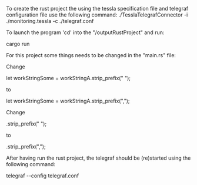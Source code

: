 To create the rust project the using the tessla specification file and telegraf configuration file use the following command:
./TesslaTelegrafConnector -i ./monitoring.tessla -c ./telegraf.conf

To launch the program 'cd' into the "/outputRustProject" and run:

cargo run

For this project some things needs to be changed in the "main.rs" file:

Change

let workStringSome = workStringA.strip_prefix(" ");

to

let workStringSome = workStringA.strip_prefix(",");


Change

.strip_prefix(" ");

to

.strip_prefix(",");


After having run the rust project, the telegraf should be (re)started using the following command:

telegraf --config telegraf.conf
